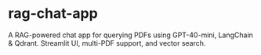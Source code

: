 # rag-chat-app
A RAG-powered chat app for querying PDFs using GPT-40-mini, LangChain &amp; Qdrant. Streamlit UI, multi-PDF support, and vector search.
